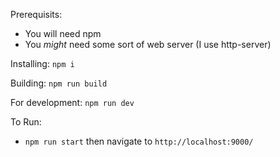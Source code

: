 Prerequisits:
- You will need npm
- You *might* need some sort of web server (I use http-server)

Installing:
`npm i`

Building:
`npm run build`

For development:
`npm run dev`

To Run:
- `npm run start` then navigate to `http://localhost:9000/`
